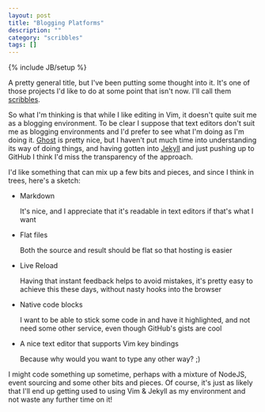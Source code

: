 ```yaml
---
layout: post
title: "Blogging Platforms"
description: ""
category: "scribbles"
tags: []
---
```

{% include JB/setup %}

A pretty general title, but I've been putting some thought into it. It's one of those projects I'd like to do at some point that isn't now. I'll call them [scribbles](/categories.html#scribbles-ref).

So what I'm thinking is that while I like editing in Vim, it doesn't quite suit me as a blogging environment. To be clear I suppose that text editors don't suit me as blogging environments and I'd prefer to see what I'm doing as I'm doing it. [Ghost](http://ghost.org) is pretty nice, but I haven't put much time into understanding its way of doing things, and having gotten into [Jekyll](http://jekyllrb.com) and just pushing up to GitHub I think I'd miss the transparency of the approach.

I'd like something that can mix up a few bits and pieces, and since I think in trees, here's a sketch:

* Markdown

  It's nice, and I appreciate that it's readable in text editors if that's what I want

* Flat files

  Both the source and result should be flat so that hosting is easier

* Live Reload

  Having that instant feedback helps to avoid mistakes, it's pretty easy to achieve this these days, without nasty hooks into the browser

* Native code blocks

  I want to be able to stick some code in and have it highlighted, and not need some other service, even though GitHub's gists are cool

* A nice text editor that supports Vim key bindings

  Because why would you want to type any other way? ;)

I might code something up sometime, perhaps with a mixture of NodeJS, event sourcing and some other bits and pieces. Of course, it's just as likely that I'll end up getting used to using Vim & Jekyll as my environment and not waste any further time on it!
